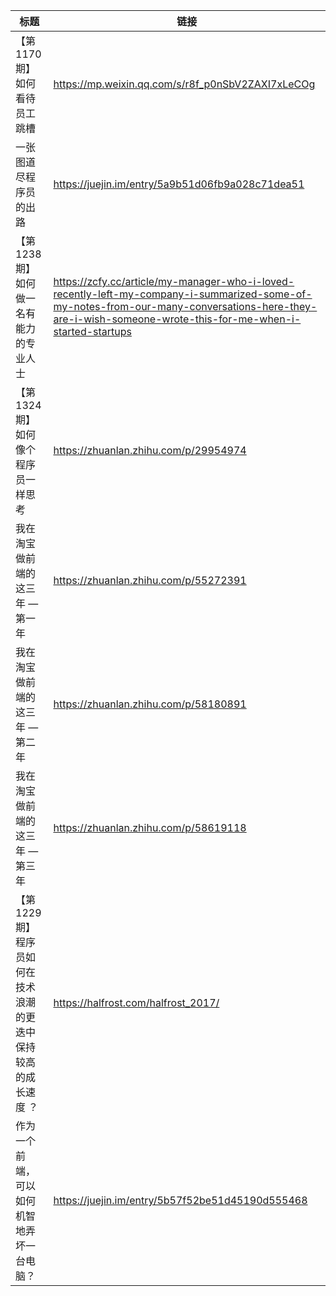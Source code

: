 |**标题**|**链接**|
|-|-|
|【第1170期】如何看待员工跳槽|<https://mp.weixin.qq.com/s/r8f_p0nSbV2ZAXI7xLeCOg>|
|一张图道尽程序员的出路|<https://juejin.im/entry/5a9b51d06fb9a028c71dea51>|
|【第1238期】如何做一名有能力的专业人士| <https://zcfy.cc/article/my-manager-who-i-loved-recently-left-my-company-i-summarized-some-of-my-notes-from-our-many-conversations-here-they-are-i-wish-someone-wrote-this-for-me-when-i-started-startups>|
|【第1324期】如何像个程序员一样思考| <https://zhuanlan.zhihu.com/p/29954974>|
| 我在淘宝做前端的这三年 — 第一年| <https://zhuanlan.zhihu.com/p/55272391>|
| 我在淘宝做前端的这三年 — 第二年| <https://zhuanlan.zhihu.com/p/58180891>|
| 我在淘宝做前端的这三年 — 第三年| <https://zhuanlan.zhihu.com/p/58619118>|
| 【第1229期】程序员如何在技术浪潮的更迭中保持较高的成长速度 ？| <https://halfrost.com/halfrost_2017/>|
| 作为一个前端，可以如何机智地弄坏一台电脑？| <https://juejin.im/entry/5b57f52be51d45190d555468>|
